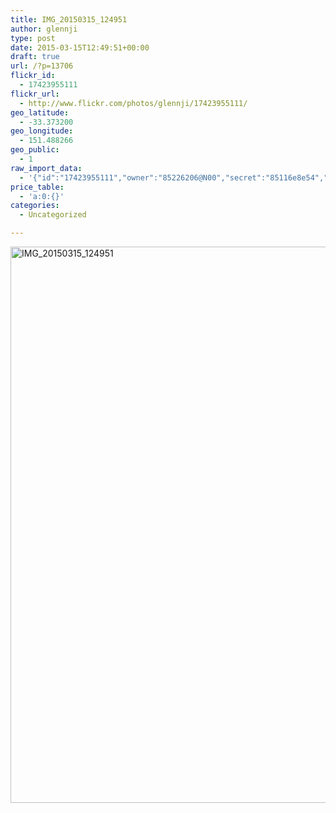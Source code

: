 ```yaml
---
title: IMG_20150315_124951
author: glennji
type: post
date: 2015-03-15T12:49:51+00:00
draft: true
url: /?p=13706
flickr_id:
  - 17423955111
flickr_url:
  - http://www.flickr.com/photos/glennji/17423955111/
geo_latitude:
  - -33.373200
geo_longitude:
  - 151.488266
geo_public:
  - 1
raw_import_data:
  - '{"id":"17423955111","owner":"85226206@N00","secret":"85116e8e54","server":"8706","farm":9,"title":"IMG_20150315_124951","ispublic":0,"isfriend":0,"isfamily":0,"description":{"_content":""},"dateupload":"1431090177","lastupdate":"1431090188","datetaken":"2015-03-15 12:49:51","datetakengranularity":"0","datetakenunknown":"0","ownername":"glennji","tags":"","machine_tags":"","originalsecret":"e1202255ca","originalformat":"jpg","latitude":"-33.373200","longitude":"151.488266","accuracy":"16","context":0,"place_id":"kqf7_PVTWryAwgzc2w","woeid":"28645358","geo_is_family":0,"geo_is_friend":0,"geo_is_contact":0,"geo_is_public":0,"media":"photo","media_status":"ready","url_o":"https://farm9.staticflickr.com/8706/17423955111_e1202255ca_o.jpg","height_o":"4208","width_o":"3120"}'
price_table:
  - 'a:0:{}'
categories:
  - Uncategorized

---
```

<p class="flickr-image">
  <a href="http://www.flickr.com/photos/glennji/17423955111/" class="flickr-link"><img src="/wp-content/uploads/2015/03/17423955111_e1202255ca_o-759x1024.jpg" width="660" height="890" alt="IMG_20150315_124951" class="keyring-img" /></a>
</p>
